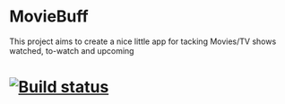# MovieBuff
This project aims to create a nice little app for tacking Movies/TV shows watched, to-watch and upcoming
# [![Build status](https://build.appcenter.ms/v0.1/apps/62621eac-2cb0-4240-b1f7-a192018172a5/branches/master/badge)](https://appcenter.ms)
